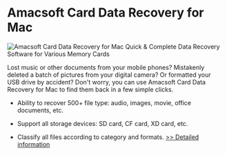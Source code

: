 # Amacsoft Card Data Recovery for Mac
![Amacsoft Card Data Recovery for Mac](https://mycommerce.akamaized.net/api/pimages/P300924609/BIG/300924609.PNG)
Quick & Complete Data Recovery Software for Various Memory Cards

Lost music or other documents from your mobile phones? Mistakenly deleted a batch of pictures from your digital camera? Or formatted your USB drive by accident? Don't worry, you can use Amacsoft Card Data Recovery for Mac to find them back in a few simple clicks.

* Ability to recover 500+ file type: audio, images, movie, office documents, etc.

* Support all storage devices: SD card, CF card, XD card, etc.

* Classify all files according to category and formats.
[>> Detailed information](https://secure.shareit.com/shareit/product.html?productid=300924609&affiliateid=200057808)